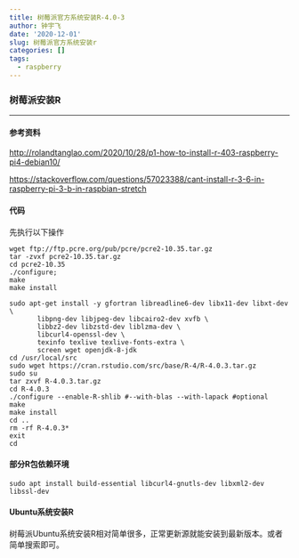 ```yaml
---
title: 树莓派官方系统安装R-4.0-3
author: 钟宇飞
date: '2020-12-01'
slug: 树莓派官方系统安装r
categories: []
tags:
  - raspberry
---
```




### 树莓派安装R

------

#### 参考资料

<http://rolandtanglao.com/2020/10/28/p1-how-to-install-r-403-raspberry-pi4-debian10/>

<https://stackoverflow.com/questions/57023388/cant-install-r-3-6-in-raspberry-pi-3-b-in-raspbian-stretch>

#### 代码

先执行以下操作

```
wget ftp://ftp.pcre.org/pub/pcre/pcre2-10.35.tar.gz
tar -zvxf pcre2-10.35.tar.gz
cd pcre2-10.35
./configure;
make
make install
```

```
sudo apt-get install -y gfortran libreadline6-dev libx11-dev libxt-dev \
       libpng-dev libjpeg-dev libcairo2-dev xvfb \
       libbz2-dev libzstd-dev liblzma-dev \
       libcurl4-openssl-dev \
       texinfo texlive texlive-fonts-extra \
       screen wget openjdk-8-jdk
cd /usr/local/src
sudo wget https://cran.rstudio.com/src/base/R-4/R-4.0.3.tar.gz
sudo su
tar zxvf R-4.0.3.tar.gz
cd R-4.0.3
./configure --enable-R-shlib #--with-blas --with-lapack #optional
make
make install
cd ..
rm -rf R-4.0.3*
exit
cd
```

#### 部分R包依赖环境

```
sudo apt install build-essential libcurl4-gnutls-dev libxml2-dev libssl-dev
```



#### Ubuntu系统安装R

树莓派Ubuntu系统安装R相对简单很多，正常更新源就能安装到最新版本。或者简单搜索即可。